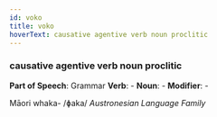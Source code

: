 ```yaml
---
id: voko
title: voko
hoverText: causative agentive verb noun proclitic
---
```


### causative agentive verb noun proclitic

**Part of Speech**: Grammar
**Verb**: -
**Noun**: -
**Modifier**: -

Māori whaka- /ɸaka/
*Austronesian Language Family*